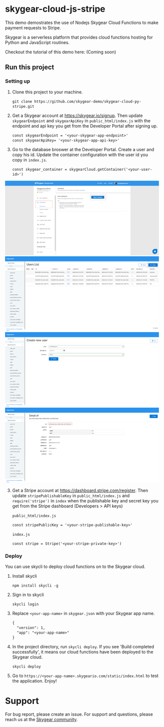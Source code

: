 # skygear-cloud-js-stripe

This demo demostrates the use of Nodejs Skygear Cloud Functions to make payment requests to Stripe.

Skygear is a serverless platform that provides cloud functions hosting for Python and JavaScript routines. 

Checkout the tutorial of this demo here: (Coming soon)

## Run this project

### Setting up

1. Clone this project to your machine.

      ```
      git clone https://github.com/skygear-demo/skygear-cloud-py-stripe.git
      ```

2. Get a Skygear account at https://skygear.io/signup. Then update `skygearEndpoint` and `skygearApiKey` in `public_html/index.js` with the endpoint and api key you get from the Developer Portal after signing up.

      ```
      const skygearEndpoint = '<your-skygear-app-endpoint>'
      const skygearApiKey= '<your-skygear-app-api-key>'
      ```

3. Go to the database broswer at the Developer Portal. Create a user and copy his id. Update the container configuration with the user id you copy in `index.js`.

      ```
      const skygear_container = skygearCloud.getContainer('<your-user-id>')
      ```

![](./img/database-broswer.png)
![](./img/user-table.png)
![](./img/create-new-user.png)
![](./img/get-user-id.png)

3. Get a Stripe account at https://dashboard.stripe.com/register. Then update `stripePublishableKey` in `public_html/index.js` and `require('stripe')` in `index` when the publishable key and secret key you get from the Stripe dashboard (Developers > API keys)

      `public_html/index.js`
      ```
      const stripePublicKey = '<your-stripe-publishable-key>'
      ```

      `index.js`
      ```
      const stripe = Stripe('<your-stripe-private-key>')
      ```

### Deploy 

You can use skycli to deploy cloud functions on to the Skygear cloud.

1. Install skycli

      ```
      npm install skycli -g
      ```

2. Sign in to skycli
      ```
      skycli login
      ```

3. Replace `<your-app-name>` in `skygear.json` with your Skygear app name.
      ```
      {
        "version": 1,
        "app": "<your-app-name>"
      }
      ```

4. In the project directory, run `skycli deploy`. If you see 'Build completed successfully', it means our cloud functions have been deployed to the Skygear cloud.
      ```
      skycli deploy
      ```

5. Go to `https://<your-app-name>.skygeario.com/static/index.html` to test the application. Enjoy!

# Support
For bug report, please create an issue. For support and questions, please reach us at the [Skygear community](https://discuss.skygear.io).
